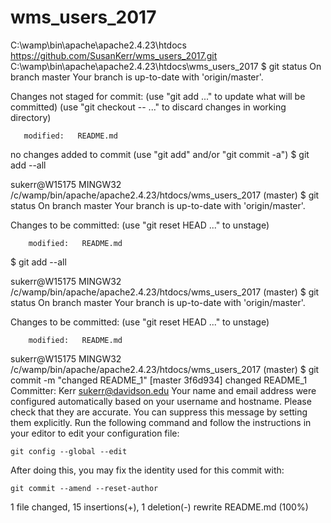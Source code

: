 # wms_users_2017
 C:\wamp\bin\apache\apache2.4.23\htdocs
 https://github.com/SusanKerr/wms_users_2017.git
 C:\wamp\bin\apache\apache2.4.23\htdocs\wms_users_2017
$ git status
On branch master
Your branch is up-to-date with 'origin/master'.

Changes not staged for commit:
 (use "git add <file>..." to update what will be committed)
 (use "git checkout -- <file>..." to discard changes in working directory)

       modified:   README.md

 no changes added to commit (use "git add" and/or "git commit -a")
 $ git add --all

sukerr@W15175 MINGW32 /c/wamp/bin/apache/apache2.4.23/htdocs/wms_users_2017 (master)
$ git status
On branch master
Your branch is up-to-date with 'origin/master'.

Changes to be committed:
  (use "git reset HEAD <file>..." to unstage)

        modified:   README.md
$ git add --all

sukerr@W15175 MINGW32 /c/wamp/bin/apache/apache2.4.23/htdocs/wms_users_2017 (master)
$ git status
On branch master
Your branch is up-to-date with 'origin/master'.

Changes to be committed:
  (use "git reset HEAD <file>..." to unstage)

        modified:   README.md


sukerr@W15175 MINGW32 /c/wamp/bin/apache/apache2.4.23/htdocs/wms_users_2017 (master)
$ git commit -m "changed README_1"
[master 3f6d934] changed README_1
 Committer: Kerr <sukerr@davidson.edu>
Your name and email address were configured automatically based
on your username and hostname. Please check that they are accurate.
You can suppress this message by setting them explicitly. Run the
following command and follow the instructions in your editor to edit
your configuration file:

    git config --global --edit

After doing this, you may fix the identity used for this commit with:

    git commit --amend --reset-author

 1 file changed, 15 insertions(+), 1 deletion(-)
 rewrite README.md (100%)


